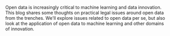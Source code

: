 Open data is increasingly critical to machine learning and data innovation. This blog shares some thoughts on practical legal issues around open data from the trenches. We'll explore issues related to open data per se, but also look at the application of open data to machine learning and other domains of innovation.
